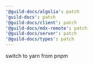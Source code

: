 ```yaml
---
'@guild-docs/algolia': patch
'guild-docs': patch
'@guild-docs/client': patch
'@guild-docs/mdx-remote': patch
'@guild-docs/server': patch
'@guild-docs/types': patch
---
```


switch to yarn from pnpm
